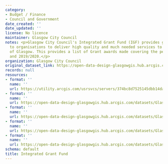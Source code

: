 ```yaml
---
category:
- Budget / Finance
- Council and Government
date_created: ''
date_updated: ''
license: No licence
maintainer: Glasgow City Council
notes: <p>Glasgow City Council's Integrated Grant Fund (IGF) provides grant funding
  to organisations to deliver high quality and much needed services to the citizens
  of Glasgow. This provides a list of Grant awards made covering the period 2018/2019
  and 2019/2020.</p>
organization: Glasgow City Council
original_dataset_link: https://open-data-design-glasgowgis.hub.arcgis.com/maps/GlasgowGIS::integrated-grant-fund
records: null
resources:
- format: ''
  name: ''
  url: https://utility.arcgis.com/usrsvcs/servers/374bc8d7525145dbb14da0a264d24834/rest/services/OPEN_DATA/Integrated_Grant_Fund/MapServer/0
- format: ''
  name: ''
  url: https://open-data-design-glasgowgis.hub.arcgis.com/datasets/GlasgowGIS::integrated-grant-fund.geojson?outSR=%7B%22latestWkid%22%3A27700%2C%22wkid%22%3A27700%7D
- format: ''
  name: ''
  url: https://open-data-design-glasgowgis.hub.arcgis.com/datasets/GlasgowGIS::integrated-grant-fund.csv?outSR=%7B%22latestWkid%22%3A27700%2C%22wkid%22%3A27700%7D
- format: ''
  name: ''
  url: https://open-data-design-glasgowgis.hub.arcgis.com/datasets/GlasgowGIS::integrated-grant-fund.kml?outSR=%7B%22latestWkid%22%3A27700%2C%22wkid%22%3A27700%7D
- format: ''
  name: ''
  url: https://open-data-design-glasgowgis.hub.arcgis.com/datasets/GlasgowGIS::integrated-grant-fund.zip?outSR=%7B%22latestWkid%22%3A27700%2C%22wkid%22%3A27700%7D
schema: default
title: Integrated Grant Fund
---
```

